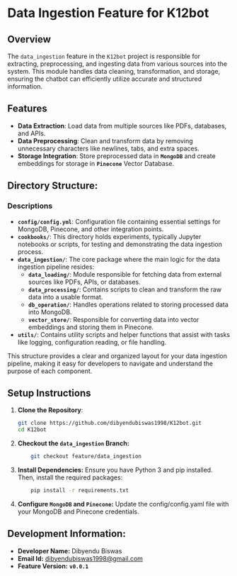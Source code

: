# Data Ingestion Feature for K12bot



## Overview

The `data_ingestion` feature in the `K12bot` project is responsible for extracting, preprocessing, and ingesting data from various sources into the system. This module handles data cleaning, transformation, and storage, ensuring the chatbot can efficiently utilize accurate and structured information.

## Features

- **Data Extraction**: Load data from multiple sources like PDFs, databases, and APIs.
- **Data Preprocessing**: Clean and transform data by removing unnecessary characters like newlines, tabs, and extra spaces.
- **Storage Integration**: Store preprocessed data in **`MongoDB`** and create embeddings for storage in **`Pinecone`** Vector Database.

## Directory Structure:
### Descriptions

- **`config/config.yml`**: Configuration file containing essential settings for MongoDB, Pinecone, and other integration points.
- **`cookbooks/`**: This directory holds experiments, typically Jupyter notebooks or scripts, for testing and demonstrating the data ingestion process.
- **`data_ingestion/`**: The core package where the main logic for the data ingestion pipeline resides:
  - **`data_loading/`**: Module responsible for fetching data from external sources like PDFs, APIs, or databases.
  - **`data_processing/`**: Contains scripts to clean and transform the raw data into a usable format.
  - **`db_operation/`**: Handles operations related to storing processed data into MongoDB.
  - **`vector_store/`**: Responsible for converting data into vector embeddings and storing them in Pinecone.
- **`utils/`**: Contains utility scripts and helper functions that assist with tasks like logging, configuration reading, or file handling.

This structure provides a clear and organized layout for your data ingestion pipeline, making it easy for developers to navigate and understand the purpose of each component.


## Setup Instructions

1. **Clone the Repository**:
    ```bash
   git clone https://github.com/dibyendubiswas1998/K12bot.git
   cd K12bot
    ```

2. **Checkout the `data_ingestion` Branch:**
    ```bash
        git checkout feature/data_ingestion
    ```

3. **Install Dependencies:** Ensure you have Python 3 and pip installed. Then, install the required packages:
    ```bash
        pip install -r requirements.txt
    ```

4. **Configure `MongoDB` and `Pinecone`:** Update the config/config.yaml file with your MongoDB and Pinecone credentials.



## Development Information:
- **Developer Name:** Dibyendu Biswas
- **Email Id:** dibyendubiswas1998@gmail.com
- **Feature Version:** **`v0.0.1`**
